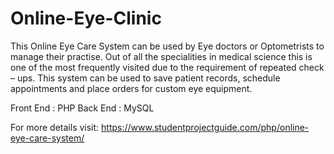 # Online-Eye-Clinic
This Online Eye Care System can be used by Eye doctors or Optometrists to manage their practise. Out of all the specialities in medical science this is one of the most frequently visited due to the requirement of repeated check – ups. This system can be used to save patient records, schedule appointments and place orders for custom eye equipment.

Front End : PHP
Back End : MySQL

For more details visit:
https://www.studentprojectguide.com/php/online-eye-care-system/
